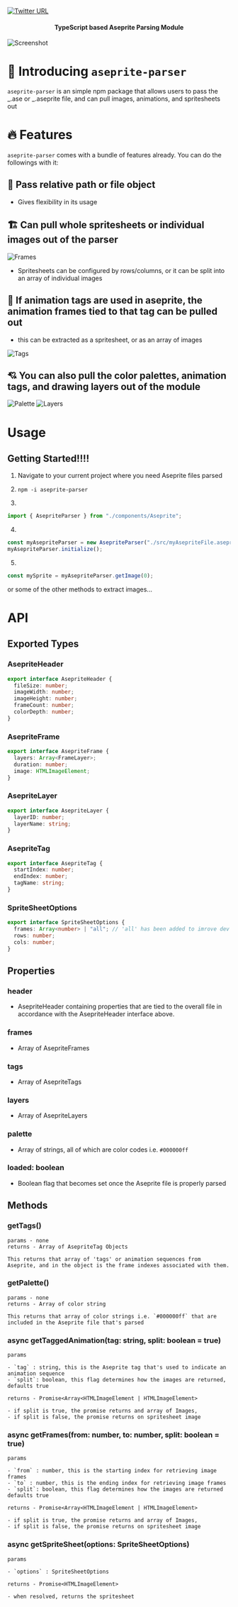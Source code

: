 [![Twitter URL](https://img.shields.io/twitter/url/https/twitter.com/bukotsunikki.svg?style=social&label=Follow%20%40jyoung424242)](https://twitter.com/jyoung424242)

<h4 align="center">TypeScript based Aseprite Parsing Module</h4>

![Screenshot](/screenshot.png?raw=true "Screenshot")

# 👋 Introducing `aseprite-parser`

`aseprite-parser` is an simple npm package that allows users to pass the _.ase or _.aseprite file, and can pull images, animations, and spritesheets out

# 🔥 Features

`aseprite-parser` comes with a bundle of features already. You can do the followings with it:

## 🔢 Pass relative path or file object

- Gives flexibility in its usage

## 🏗️ Can pull whole spritesheets or individual images out of the parser

![Frames](/frames.png?raw=true "Frames")

- Spritesheets can be configured by rows/columns, or it can be split into an array of individual images

## 📢 If animation tags are used in aseprite, the animation frames tied to that tag can be pulled out

- this can be extracted as a spritesheet, or as an array of images

![Tags](/tags.png?raw=true "Tags")

## 💘 You can also pull the color palettes, animation tags, and drawing layers out of the module

![Palette](/palette.png?raw=true "Palette")
![Layers](/layers.png?raw=true "Layers")

# Usage

## Getting Started!!!!

1. Navigate to your current project where you need Aseprite files parsed

2. `npm -i aseprite-parser`

3.

```js
import { AsepriteParser } from "./components/Aseprite";
```

4.

```js
const myAsepriteParser = new AsepriteParser("./src/myAsepriteFile.aseprite");
myAsepriteParser.initialize();
```

5.

```js
const mySprite = myAsepriteParser.getImage(0);
```

or some of the other methods to extract images...

# API

## Exported Types

### AsepriteHeader

```ts
export interface AsepriteHeader {
  fileSize: number;
  imageWidth: number;
  imageHeight: number;
  frameCount: number;
  colorDepth: number;
}
```

### AsepriteFrame

```ts
export interface AsepriteFrame {
  layers: Array<FrameLayer>;
  duration: number;
  image: HTMLImageElement;
}
```

### AsepriteLayer

```ts
export interface AsepriteLayer {
  layerID: number;
  layerName: string;
}
```

### AsepriteTag

```ts
export interface AsepriteTag {
  startIndex: number;
  endIndex: number;
  tagName: string;
}
```

### SpriteSheetOptions

```ts
export interface SpriteSheetOptions {
  frames: Array<number> | "all"; // 'all' has been added to imrove dev experience
  rows: number;
  cols: number;
}
```

## Properties

### header

- AsepriteHeader containing properties that are tied to the overall file in accordance with the AsepriteHeader interface above.

### frames

- Array of AsepriteFrames

### tags

- Array of AsepriteTags

### layers

- Array of AsepriteLayers

### palette

- Array of strings, all of which are color codes i.e. `#000000ff`

### loaded: boolean

- Boolean flag that becomes set once the Aseprite file is properly parsed

## Methods

### getTags()

    params - none
    returns - Array of AsepriteTag Objects

    This returns that array of 'tags' or animation sequences from Aseprite, and in the object is the frame indexes associated with them.

### getPalette()

    params - none
    returns - Array of color string

    This returns that array of color strings i.e. `#000000ff` that are included in the Aseprite file that's parsed

### async getTaggedAnimation(tag: string, split: boolean = true)

    params

    - `tag` : string, this is the Aseprite tag that's used to indicate an animation sequence
    - `split`: boolean, this flag determines how the images are returned, defaults true

    returns - Promise<Array<HTMLImageElement | HTMLImageElement>

    - if split is true, the promise returns and array of Images,
    - if split is false, the promise returns on spritesheet image

### async getFrames(from: number, to: number, split: boolean = true)

    params

    - `from` : number, this is the starting index for retrieving image frames
    - `to` : number, this is the ending index for retrieving image frames
    - `split`: boolean, this flag determines how the images are returned defaults true

    returns - Promise<Array<HTMLImageElement | HTMLImageElement>

    - if split is true, the promise returns and array of Images,
    - if split is false, the promise returns on spritesheet image

### async getSpriteSheet(options: SpriteSheetOptions)

    params

    - `options` : SpriteSheetOptions

    returns - Promise<HTMLImageElement>

    - when resolved, returns the spritesheet
